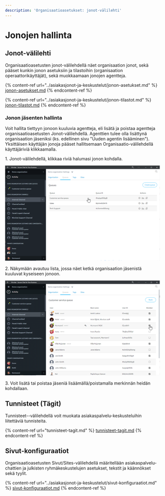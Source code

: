 ```yaml
---
description: 'Organisaatioasetukset: jonot-välilehti'
---
```


# Jonojen hallinta

## Jonot-välilehti <a href="jonot-valilehti" id="jonot-valilehti"></a>

Organisaatioasetusten jonot-välilehdellä näet organisaation jonot, sekä pääset kunkin jonon asetuksiin ja tilastoihin (organisaation operaattorikäyttäjät), sekä muokkaamaan jonojen agentteja.

{% content-ref url="../asiakasjonot-ja-keskustelut/jonon-asetukset.md" %}
[jonon-asetukset.md](../asiakasjonot-ja-keskustelut/jonon-asetukset.md)
{% endcontent-ref %}

{% content-ref url="../asiakasjonot-ja-keskustelut/jonon-tilastot.md" %}
[jonon-tilastot.md](../asiakasjonot-ja-keskustelut/jonon-tilastot.md)
{% endcontent-ref %}

### Jonon jäsenten hallinta <a href="jonon-jasenten-hallinta" id="jonon-jasenten-hallinta"></a>

Voit hallita tiettyyn jonoon kuuluvia agentteja, eli lisätä ja poistaa agentteja organisaatioasetusten Jonot-välilehdellä. Agenttien tulee olla lisättynä organisaation jäseniksi (ks. edellinen sivu "Uuden agentin lisääminen").\
Yksittäisen käyttäjän jonoja pääset hallitsemaan Organisaatio-välilehdellä käyttäjäriviä klikkaamalla.

1\. Jonot-välilehdellä, klikkaa riviä halumasi jonon kohdalla.

![Valitse jono, jonka vastaajia haluat muokata](<../.gitbook/assets/organization-queues-select (1).png>)

2\. Näkymään avautuu lista, jossa näet ketkä organisaation jäsenistä kuuluvat kyseiseen jonoon.

![Lisää tai poista organisaation jäseniä jonon vastaajista](../.gitbook/assets/organization-queues-members.png)

3\. Voit lisätä tai poistaa jäseniä lisäämällä/poistamalla merkinnän heidän kohdallaan.

## Tunnisteet (Tägit)  <a href="keskustelumerkintojen-hallinta-tagit" id="keskustelumerkintojen-hallinta-tagit"></a>

Tunnisteet--välilehdellä voit muokata asiakaspalvelu-keskusteluihin liitettäviä tunnisteita.

{% content-ref url="tunnisteet-tagit.md" %}
[tunnisteet-tagit.md](tunnisteet-tagit.md)
{% endcontent-ref %}

## Sivut-konfiguraatiot

Organisaatioasetusten Sivut/Sites-välilehdellä määritellään asiakaspalvelu-chattien ja julkisten ryhmäkeskustelujen asetukset, tekstit ja käännökset sekä tyylit.

{% content-ref url="../asiakasjonot-ja-keskustelut/sivut-konfiguraatiot.md" %}
[sivut-konfiguraatiot.md](../asiakasjonot-ja-keskustelut/sivut-konfiguraatiot.md)
{% endcontent-ref %}
